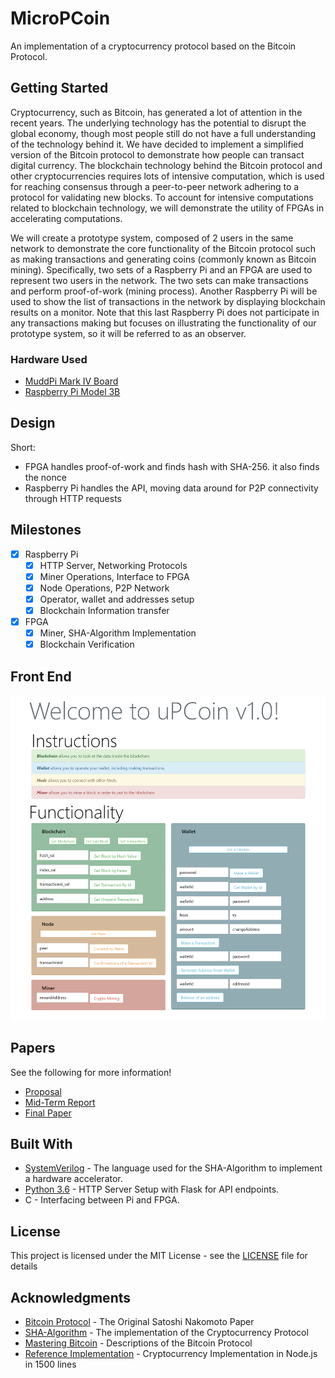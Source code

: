 # MicroPCoin

An implementation of a cryptocurrency protocol based on the Bitcoin Protocol.

## Getting Started

Cryptocurrency, such as Bitcoin, has generated a lot of attention in the recent years. The underlying technology has the potential to disrupt the global economy, though most people still do not have a full understanding of the technology behind it. We have decided to implement a simplified version of the Bitcoin protocol to demonstrate how people can transact digital currency. The blockchain technology behind the Bitcoin protocol and other cryptocurrencies requires lots of intensive computation, which is used for reaching consensus through a peer-to-peer network adhering to a protocol for validating new blocks. To account for intensive computations related to blockchain technology, we will demonstrate the utility of FPGAs in accelerating computations.

We will create a prototype system, composed of 2 users in the same network to demonstrate the core functionality of the Bitcoin protocol such as making transactions and generating coins (commonly known as Bitcoin mining). Specifically, two sets of a Raspberry Pi and an FPGA are used to represent two users in the network. The two sets can make transactions and perform proof-of-work (mining process). Another Raspberry Pi will be used to show the list of transactions in the network by displaying blockchain results on a monitor. Note that this last Raspberry Pi does not participate in any transactions making but focuses on illustrating the functionality of our prototype system, so it will be referred to as an observer. 

### Hardware Used

- [MuddPi Mark IV Board](http://pages.hmc.edu/harris/class/e155/E155BoardSchematic2.pdf) 
- [Raspberry Pi Model 3B](https://www.raspberrypi.org/documentation/hardware/raspberrypi/schematics/Raspberry-Pi-3B-V1.2-Schematics.pdf)

## Design

Short:
- FPGA handles proof-of-work and finds hash with SHA-256. it also finds the nonce  
- Raspberry Pi handles the API, moving data around for P2P connectivity through HTTP requests

## Milestones

- [x] Raspberry Pi  
  - [x] HTTP Server, Networking Protocols
  - [x] Miner Operations, Interface to FPGA
  - [x] Node Operations, P2P Network
  - [x] Operator, wallet and addresses setup
  - [x] Blockchain Information transfer
- [x] FPGA  
  - [x] Miner, SHA-Algorithm Implementation
  - [x] Blockchain Verification

## Front End

![FrontFace](pics/interface.png)

## Papers
See the following for more information!

- [Proposal](papers/proposal.pdf)
- [Mid-Term Report](papers/midreport.pdf)
- [Final Paper](papers/finalreport.pdf)

## Built With

* [SystemVerilog](http://ieeexplore.ieee.org/document/6469140/) - The language used for the SHA-Algorithm to implement a hardware accelerator.
* [Python 3.6](https://www.python.org/) - HTTP Server Setup with Flask for API endpoints.
* C - Interfacing between Pi and FPGA.

## License

This project is licensed under the MIT License - see the [LICENSE](LICENSE) file for details

## Acknowledgments

* [Bitcoin Protocol](https://bitcoin.org/bitcoin.pd://bitcoin.org/bitcoin.pdf) - The Original Satoshi Nakomoto Paper
* [SHA-Algorithm](https://csrc.nist.gov/csrc/media/publications/fips/180/4/final/documents/fips180-4-draft-aug2014.pdf) - The implementation of the Cryptocurrency Protocol
* [Mastering Bitcoin](https://github.com/bitcoinbook/bitcoinbook) - Descriptions of the Bitcoin Protocol
* [Reference Implementation](https://github.com/conradoqg/naivecoin) - Cryptocurrency Implementation in Node.js in 1500 lines
